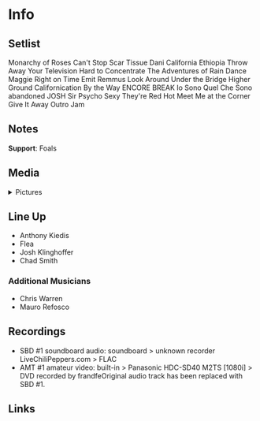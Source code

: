 # Info

## Setlist

Monarchy of Roses
Can't Stop
Scar Tissue
Dani California
Ethiopia
Throw Away Your Television
Hard to Concentrate
The Adventures of Rain Dance Maggie
Right on Time
Emit Remmus
Look Around
Under the Bridge
Higher Ground
Californication
By the Way
ENCORE BREAK
Io Sono Quel Che Sono abandoned JOSH
Sir Psycho Sexy
They're Red Hot
Meet Me at the Corner
Give It Away
Outro Jam

## Notes

**Support**: Foals

## Media 

<details>
  <summary>Pictures</summary>
  <!--<img alt="Setlist" title="Setlist" src="_.jpg" height="200" />
  <img alt="Flyer" title="Flyer" src="_.jpg" height="200" />-->
</details>

## Line Up

* Anthony Kiedis
* Flea
* Josh Klinghoffer
* Chad Smith

### Additional Musicians

* Chris Warren  
* Mauro Refosco

## Recordings

* SBD #1 soundboard audio: soundboard > unknown recorder LiveChiliPeppers.com > FLAC  
* AMT #1 amateur video: built-in > Panasonic HDC-SD40 M2TS [1080i] > DVD recorded by frandfeOriginal audio track has been replaced with SBD #1.

## Links
